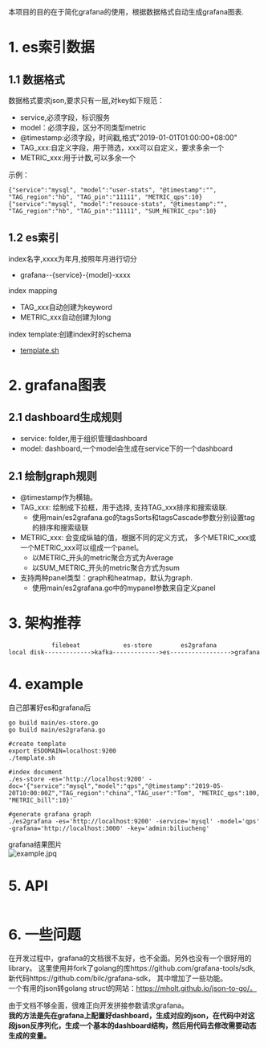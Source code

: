 
本项目的目的在于简化grafana的使用，根据数据格式自动生成grafana图表.

# 1. es索引数据

## 1.1 数据格式
数据格式要求json,要求只有一层,对key如下规范：
- service,必须字段，标识服务
- model：必须字段，区分不同类型metric
- @timestamp:必须字段，时间戳,格式"2019-01-01T01:00:00+08:00"
- TAG_xxx:自定义字段，用于筛选，xxx可以自定义，要求多余一个
- METRIC_xxx:用于计数,可以多余一个

示例：
```
{"service":"mysql", "model":"user-stats", "@timestamp":"", "TAG_region":"hb", "TAG_pin":"11111", "METRIC_qps":10}
{"service":"mysql", "model":"resouce-stats", "@timestamp":"", "TAG_region":"hb", "TAG_pin":"11111", "SUM_METRIC_cpu":10}
```
## 1.2 es索引

index名字,xxxx为年月,按照年月进行切分  
- grafana--{service}-{model}-xxxx

index mapping  
- TAG_xxx自动创建为keyword
- METRIC_xxx自动创建为long

index template:创建index时的schema
- [template.sh](./template.sh)

# 2. grafana图表

## 2.1 dashboard生成规则

- service: folder,用于组织管理dashboard
- model: dashboard,一个model会生成在service下的一个dashboard

## 2.1 绘制graph规则

- @timestamp作为横轴。  
- TAG_xxx: 绘制成下拉框，用于选择, 支持TAG_xxx排序和搜索级联. 
   - 使用main/es2grafana.go的tagsSorts和tagsCascade参数分别设置tag的排序和搜索级联
- METRIC_xxx: 会变成纵轴的值，根据不同的定义方式， 多个METRIC_xxx或一个METRIC_xxx可以组成一个panel。
   - 以METRIC_开头的metric聚合方式为Average
   - 以SUM_METRIC_开头的metric聚合方式为sum
- 支持两种panel类型：graph和heatmap，默认为graph. 
   - 使用main/es2grafana.go中的mypanel参数来自定义panel

# 3. 架构推荐
```
            filebeat            es-store        es2grafana
local disk------------->kafka------------->es----------------->grafana
```

# 4. example  

自己部署好es和grafana后  

```
go build main/es-store.go
go build main/es2grafana.go

#create template
export ESDOMAIN=localhost:9200
./template.sh

#index document
./es-store -es='http://localhost:9200' -doc='{"service":"mysql","model":"qps","@timestamp":"2019-05-20T10:00:00Z","TAG_region":"china","TAG_user":"Tom", "METRIC_qps":100, "METRIC_bill":10}' 

#generate grafana graph
./es2grafana -es='http://localhost:9200' -service='mysql' -model='qps' -grafana='http://localhost:3000' -key='admin:biliucheng'

```

grafana结果图片  
![example.jpq](./example.jpg)

# 5. API  
```

```

# 6. 一些问题

在开发过程中，grafana的文档很不友好，也不全面。另外也没有一个很好用的library。
这里使用并fork了golang的库https://github.com/grafana-tools/sdk, 新代码https://github.com/bilc/grafana-sdk， 其中增加了一些功能。  
一个有用的json转golang struct的网站：https://mholt.github.io/json-to-go/。

由于文档不够全面，很难正向开发拼接参数请求grafana。   
**我的方法是先在grafana上配置好dashboard，生成对应的json，在代码中对这段json反序列化，生成一个基本的dashboard结构，然后用代码去修改需要动态生成的变量。**


